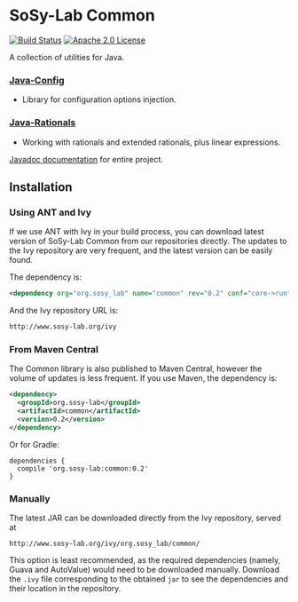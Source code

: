 # SoSy-Lab Common

[![Build Status](https://travis-ci.org/sosy-lab/java-common-lib.svg "Build Status")](https://travis-ci.org/sosy-lab/java-common-lib)
[![Apache 2.0 License](https://img.shields.io/badge/license-Apache--2-brightgreen.svg?style=flat)](http://www.apache.org/licenses/LICENSE-2.0)

A collection of utilities for Java.

### [Java-Config](https://sosy-lab.github.io/java-common-lib/api/org/sosy_lab/common/configuration/package-summary.html)

  - Library for configuration options injection.

### [Java-Rationals](https://sosy-lab.github.io/java-common-lib/api/org/sosy_lab/common/rationals/package-summary.html)

  - Working with rationals and extended rationals, plus linear expressions.


[Javadoc documentation](https://sosy-lab.github.io/java-common-lib/) for entire project.

## Installation

### Using ANT and Ivy

If we use ANT with Ivy in your build process, you can download latest version of
SoSy-Lab Common from our repositories directly.
The updates to the Ivy repository are very frequent, and the latest version can
be easily found.

The dependency is:

```xml
<dependency org="org.sosy_lab" name="common" rev="0.2" conf="core->runtime; contrib->sources"/>
```

And the Ivy repository URL is:

```xml
http://www.sosy-lab.org/ivy
```

### From Maven Central

The Common library is also published to Maven Central, however the volume of
updates is less frequent.
If you use Maven, the dependency is:

```xml
<dependency>
  <groupId>org.sosy-lab</groupId>
  <artifactId>common</artifactId>
  <version>0.2</version>
</dependency>
```

Or for Gradle:

```
dependencies {
  compile 'org.sosy-lab:common:0.2'
}
```

### Manually

The latest JAR can be downloaded directly from the Ivy repository, served at

```
http://www.sosy-lab.org/ivy/org.sosy_lab/common/
```

This option is least recommended, as the required dependencies (namely,
Guava and AutoValue) would need to be downloaded manually.
Download the `.ivy` file corresponding to the obtained `jar` to see
the dependencies and their location in the repository.
